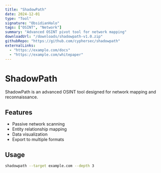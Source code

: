 ```yaml
---
title: "ShadowPath"
date: 2024-12-01
type: "Tool"
signature: "ObsidianHalo"
tags: ["OSINT", "Network"]
summary: "Advanced OSINT pivot tool for network mapping"
downloadUrl: "/downloads/shadowpath-v1.0.zip"
githubRepo: "https://github.com/cyphersec/shadowpath"
externalLinks:
  - "https://example.com/docs"
  - "https://example.com/whitepaper"
---
```


# ShadowPath

ShadowPath is an advanced OSINT tool designed for network mapping and reconnaissance.

## Features

- Passive network scanning
- Entity relationship mapping
- Data visualization
- Export to multiple formats

## Usage

```bash
shadowpath --target example.com --depth 3